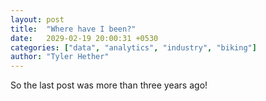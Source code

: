 ```yaml
---
layout: post
title:  "Where have I been?"
date:   2029-02-19 20:00:31 +0530
categories: ["data", "analytics", "industry", "biking"]
author: "Tyler Hether"
---
```


So the last post was more than three years ago! 